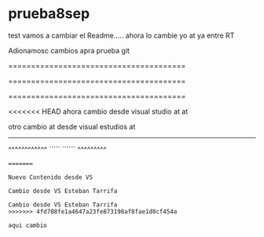 # prueba8sep
test
vamos a cambiar el Readme.....
ahora lo cambie yo at
ya entre RT

Adionamosc cambios apra prueba git

=======================================


=======================================

=======================================

<<<<<<< HEAD
ahora cambio desde visual studio at at

otro cambio at desde visual estudios at
************
^^^^^^^^^^^^
`````     ``````
^^^^^^^^^
`````````````
=======

Nuevo Contenido desde VS

Cambio desde VS Esteban Tarrifa

Cambio desde VS Esteban Tarrifa
>>>>>>> 4fd708fe1a4647a23fe873198af8fae1d0cf454a

aqui cambio